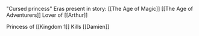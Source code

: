 "Cursed princess"
Eras present in story:
[[The Age of Magic]]
[[The Age of Adventurers]]
Lover of [[Arthur]]

Princess of [[Kingdom 1]]
Kills [[Damien]]
